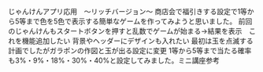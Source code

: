 じゃんけんアプリ応用　～リッチバージョン～
商店会で福引きする設定で1等から5等まで色を5色で表示する簡単なゲームを作ってみようと思いました。
前回のじゃんけんもスタートボタンを押すと乱数でゲームが始まる→結果を表示　これを機能追加したい
背景やヘッダーにデザインも入れたい
最初は玉を点滅する計画でしたがガラポンの作図と玉が出る設定に変更
1等から5等まで当たる確率も3%・9%・18%・30%・40%と設定してみました。ミニ講座参考
